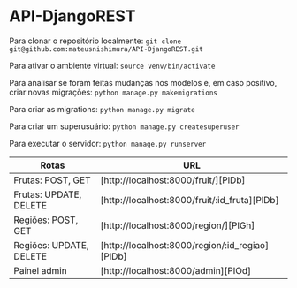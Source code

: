 # API-DjangoREST

Para clonar o repositório localmente:
`git clone git@github.com:mateusnishimura/API-DjangoREST.git`

Para ativar o ambiente virtual:
`source venv/bin/activate`

Para analisar se foram feitas mudanças nos modelos e, em caso positivo, criar novas migrações:
`python manage.py makemigrations`

Para criar as migrations:
`python manage.py migrate`

Para criar um superusuário:
`python manage.py createsuperuser`

Para executar o servidor:
`python manage.py runserver`


| Rotas | URL |
| ------ | ------ |
| Frutas: POST, GET| [http://localhost:8000/fruit/][PlDb] |
| Frutas: UPDATE, DELETE| [http://localhost:8000/fruit/:id_fruta][PlDb] |
| Regiões: POST, GET | [http://localhost:8000/region/][PlGh] |
| Regiões: UPDATE, DELETE| [http://localhost:8000/region/:id_regiao][PlDb] |
| Painel admin | [http://localhost:8000/admin][PlOd] |
